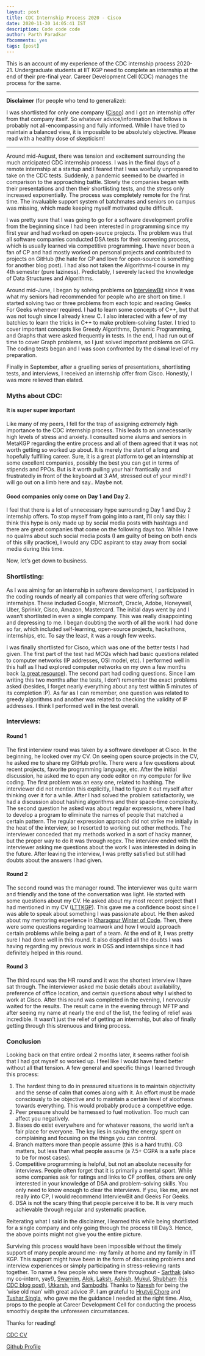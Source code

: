```yaml
---
layout: post
title: CDC Internship Process 2020 - Cisco
date: 2020-11-30 14:05:41 IST
description: Code code code
author: Parth Paradkar
fbcomments: yes
tags: [post]
---
```

This is an account of my experience of the CDC internship process 2020-21. Undergraduate students at IIT KGP need to complete an internship at the end of their pre-final year. Career Development Cell (CDC) manages the process for the same.

---
**Disclaimer** (for people who tend to generalize): 

I was shortlisted for only one company ([Cisco](https://www.cisco.com/)) and I got an internship offer from that company itself. So whatever advice/information that follows is probably not all-encompassing and fully informed. While I have tried to maintain a balanced view, it is impossible to be absolutely objective. Please read with a healthy dose of skepticism!

---

Around mid-August, there was tension and excitement surrounding the much anticipated CDC internship process. I was in the final days of a remote internship at a startup and I feared that I was woefully unprepared to take on the CDC tests. Suddenly, a pandemic seemed to be dwarfed in comparison to the approaching battle. Slowly the companies began with their presentations and then their shortlisting tests, and the stress only increased exponentially. The process was completely remote for the first time. The invaluable support system of batchmates and seniors on campus was missing, which made keeping myself motivated quite difficult.

I was pretty sure that I was going to go for a software development profile from the beginning since I had been interested in programming since my first year and had worked on open-source projects. The problem was that all software companies conducted DSA tests for their screening process, which is usually learned via competitive programming. I have never been a fan of CP and had mostly worked on personal projects and contributed to projects on GitHub (the hate for CP and love for open-source is something for another blog post). I had also not taken the Algorithms-I course in my 4th semester (pure laziness). Predictably, I severely lacked the knowledge of Data Structures and Algorithms.

Around mid-June, I began by solving problems on [InterviewBit](http://interviewbit.com/) since it was what my seniors had recommended for people who are short on time. I started solving two or three problems from each topic and reading Geeks For Geeks whenever required. I had to learn some concepts of C++, but that was not tough since I already knew C. I also interacted with a few of my batchies to learn the tricks in C++ to make problem-solving faster. I tried to cover important concepts like Greedy Algorithms, Dynamic Programming, and Graphs that were asked frequently in tests. In the end, I had run out of time to cover Graph problems, so I just solved important problems on GFG. The coding tests began and I was soon confronted by the dismal level of my preparation.

Finally in September, after a gruelling series of presentations, shortlisting tests, and interviews, I received an internship offer from Cisco. Honestly, I was more relieved than elated.


### Myths about CDC:

#### It is super super important 

Like many of my peers, I fell for the trap of assigning extremely high importance to the CDC internship process. This leads to an unnecessarily high levels of stress and anxiety. I consulted some alums and seniors in MetaKGP regarding the entire process and all of them agreed that it was not worth getting so worked up about. It is merely the start of a long and hopefully fulfilling career. Sure, it is a great platform to get an internship at some excellent companies, possibly the best you can get in terms of stipends and PPOs. But is it worth pulling your hair frantically and frustratedly in front of the keyboard at 3 AM, stressed out of your mind? I will go out on a limb here and say.. Maybe not.


#### Good companies only come on Day 1 and Day 2. 

I feel that there is a lot of unnecessary hype surrounding Day 1 and Day 2 internship offers. To stop myself from going into a rant, I’ll only say this: I think this hype is only made up by social media posts with hashtags and there are great companies that come on the following days too. While I have no qualms about such social media posts (I am guilty of being on both ends of this silly practice), I would any CDC aspirant to stay away from social media during this time. 

Now, let’s get down to business. 

### Shortlisting: 
As I was aiming for an internship in software development, I participated in the coding rounds of nearly all companies that were offering software internships. These included Google, Microsoft, Oracle, Adobe, Honeywell, Uber, Sprinklr, Cisco, Amazon, Mastercard.
The initial days went by and I wasn’t shortlisted in even a single company. This was really disappointing and depressing to me. I began doubting the worth of all the work I had done so far, which included self-learning, open-source projects, hackathons, internships, etc. To say the least, it was a rough few weeks. 

I was finally shortlisted for Cisco, which was one of the better tests I had given. The first part of the test had MCQs which had basic questions related to computer networks (IP addresses, OSI model, etc). I performed well in this half as I had explored computer networks on my own a few months back ([a great resource](https://beej.us/guide/bgnet/)). The second part had coding questions. Since I am writing this two months after the tests, I don’t remember the exact problems asked (besides, I forget nearly everything about any test within 5 minutes of its completion :P). As far as I can remember, one question was related to greedy algorithms and another was related to checking the validity of IP addresses. I think I performed well in the test overall.

### Interviews:

#### Round 1 

The first interview round was taken by a software developer at Cisco. In the beginning, he looked over my CV. On seeing open source projects in the CV, he asked me to share my GitHub profile. There were a few questions about recent projects, favorite programming language, etc.
After the initial discussion, he asked me to open any code editor on my computer for live coding.
The first problem was an easy one, related to hashing. The interviewer did not mention this explicitly, I had to figure it out myself after thinking over it for a while. After I had solved the problem satisfactorily, we had a discussion about hashing algorithms and their space-time complexity.
The second question he asked was about regular expressions, where I had to develop a program to eliminate the names of people that matched a certain pattern. The regular expression approach did not strike me initially in the heat of the interview, so I resorted to working out other methods. The interviewer conceded that my methods worked in a sort of hacky manner, but the proper way to do it was through regex. The interview ended with the interviewer asking me questions about the work I was interested in doing in the future.
After leaving the interview, I was pretty satisfied but still had doubts about the answers I had given.

#### Round 2 

The second round was the manager round. The interviewer was quite warm and friendly and the tone of the conversation was light. He started with some questions about my CV. He asked about my most recent project that I had mentioned in my CV ([LTTKGP](https://github.com/lttkgp)). This gave me a confidence boost since I was able to speak about something I was passionate about. He then asked about my mentoring experience in [Kharagpur Winter of Code](https://github.com/thescriptninja/pytodo). Then, there were some questions regarding teamwork and how I would approach certain problems while being a part of a team. At the end of it, I was pretty sure I had done well in this round. It also dispelled all the doubts I was having regarding my previous work in OSS and internships since it had definitely helped in this round. 

#### Round 3 

The third round was the HR round and it was the shortest interview I have sat through. The interviewer asked me basic details about availability, preference of office location, and certain questions about why I wished to work at Cisco. After this round was completed in the evening, I nervously waited for the results.
The result came in the evening through MFTP and after seeing my name at nearly the end of the list, the feeling of relief was incredible. It wasn’t just the relief of getting an internship, but also of finally getting through this strenuous and tiring process. 

### Conclusion 
Looking back on that entire ordeal 2 months later, it seems rather foolish that I had got myself so worked up. I feel like I would have fared better without all that tension. A few general and specific things I learned through this process:
1. The hardest thing to do in pressured situations is to maintain objectivity and the sense of calm that comes along with it. An effort must be made consciously to be objective and to maintain a certain level of aloofness towards everything. This would probably produce a competitive edge.
2. Peer pressure should be harnessed to fuel motivation. Too much can affect you negatively.
3. Biases do exist everywhere and for whatever reasons, the world isn’t a fair place for everyone. The key lies in saving the energy spent on complaining and focusing on the things you can control.
4. Branch matters more than people assume (this is a hard truth). CG matters, but less than what people assume (a 7.5+ CGPA is a safe place to be for most cases).
5. Competitive programming is helpful, but not an absolute necessity for interviews. People often forget that it is primarily a mental sport. While some companies ask for ratings and links to CF profiles, others are only interested in your knowledge of DSA and problem-solving skills. You only need to know enough to clear the interviews. If you, like me, are not really into CP, I would recommend InterviewBit and Geeks For Geeks.
6. DSA is not the scary thing that people perceive it to be. It is very much achievable through regular and systematic practice. 

Reiterating what I said in the disclaimer, I learned this while being shortlisted for a single company and only going through the process till Day3. Hence, the above points might not give you the entire picture.

Surviving this process would have been impossible without the timely support of many people around me- my family at home and my family in IIT KGP. This support might have been in the form of discussing problems and interview experiences or simply participating in stress-relieving rants together. To name a few people who were there throughout - [Sarthak](https://www.facebook.com/sarthakjohnson.prasad) (also my co-intern, yay!), [Swarnim](https://www.facebook.com/SwarnimRaj.0707), [Alok](https://www.facebook.com/profile.php?id=100027653955729), [Laksh](https://www.facebook.com/laksh.doshi.007), [Ashish](https://www.facebook.com/ashish.gokarnkar), [Mukul](https://www.facebook.com/mukul.amehta), [Shubham](https://www.facebook.com/grapheo12) ([his CDC blog post](https://grapheo12.github.io/blog/tech/cdc-intern/)), [Utkarsh](https://www.facebook.com/utkarsh.agrawal.24), and [Sambodhi](https://www.facebook.com/sambodhi.pawar.9638). Thanks to [Naresh](https://github.com/ghostwriternr) for being the ‘wise old man’ with great advice :P. I am grateful to [Hrutvij Chore](https://www.facebook.com/hrutvij322000) and [Tushar Singla](https://www.facebook.com/Singla.Tushar1), who gave me the guidance I needed at the right time. Also, props to the people at Career Development Cell for conducting the process smoothly despite the unforeseen circumstances.

Thanks for reading!

[CDC CV](https://drive.google.com/file/d/1A04tlYh30YySr6FV7ZU2Ic_UKEzKHXpu/view?usp=sharing)

[Github Profile](https://github.com/thescriptninja)
